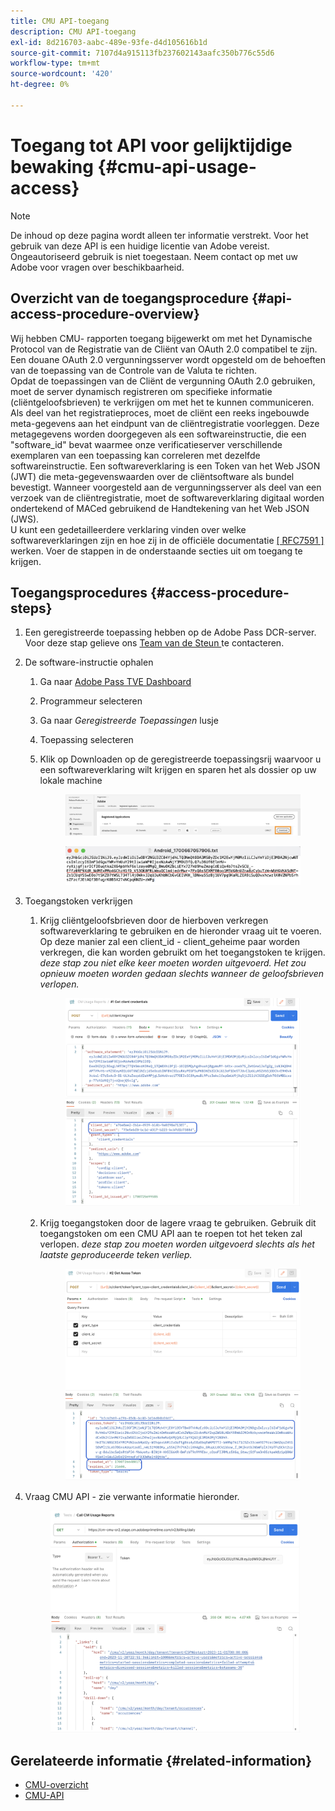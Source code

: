 ```yaml
---
title: CMU API-toegang
description: CMU API-toegang
exl-id: 8d216703-aabc-489e-93fe-d4d105616b1d
source-git-commit: 7107d4a915113fb237602143aafc350b776c55d6
workflow-type: tm+mt
source-wordcount: '420'
ht-degree: 0%

---
```


# Toegang tot API voor gelijktijdige bewaking {#cmu-api-usage-access}

>[!NOTE]
>
>De inhoud op deze pagina wordt alleen ter informatie verstrekt. Voor het gebruik van deze API is een huidige licentie van Adobe vereist. Ongeautoriseerd gebruik is niet toegestaan. Neem contact op met uw Adobe voor vragen over beschikbaarheid.

## Overzicht van de toegangsprocedure {#api-access-procedure-overview}

Wij hebben CMU- rapporten toegang bijgewerkt om met het Dynamische Protocol van de Registratie van de Cliënt van OAuth 2.0 compatibel te zijn. Een douane OAuth 2.0 vergunningsserver wordt opgesteld om de behoeften van de toepassing van de Controle van de Valuta te richten. \
Opdat de toepassingen van de Cliënt de vergunning OAuth 2.0 gebruiken, moet de server dynamisch registreren om specifieke informatie (cliëntgeloofsbrieven) te verkrijgen om met het te kunnen communiceren. Als deel van het registratieproces, moet de cliënt een reeks ingebouwde meta-gegevens aan het eindpunt van de cliëntregistratie voorleggen.
Deze metagegevens worden doorgegeven als een softwareinstructie, die een &quot;software_id&quot; bevat waarmee onze verificatieserver verschillende exemplaren van een toepassing kan correleren met dezelfde softwareinstructie.
Een softwareverklaring is een Token van het Web JSON (JWT) die meta-gegevenswaarden over de cliëntsoftware als bundel bevestigt. Wanneer voorgesteld aan de vergunningsserver als deel van een verzoek van de cliëntregistratie, moet de softwareverklaring digitaal worden ondertekend of MACed gebruikend de Handtekening van het Web JSON (JWS). \
U kunt een gedetailleerdere verklaring vinden over welke softwareverklaringen zijn en hoe zij in de officiële documentatie <a href="https://datatracker.ietf.org/doc/html/rfc7591" target="_blank">[ RFC7591 ]</a> werken.
Voer de stappen in de onderstaande secties uit om toegang te krijgen.

## Toegangsprocedures {#access-procedure-steps}

1. Een geregistreerde toepassing hebben op de Adobe Pass DCR-server. Voor deze stap gelieve ons [ Team van de Steun ](mailto:tve-support@adobe.com) te contacteren.

2. De software-instructie ophalen
   1. Ga naar [ Adobe Pass TVE Dashboard ](https://experience.adobe.com/#/pass/authentication)
   2. Programmeur selecteren
   3. Ga naar *Geregistreerde Toepassingen* lusje
   4. Toepassing selecteren
   5. Klik op Downloaden op de geregistreerde toepassingsrij waarvoor u een softwareverklaring wilt krijgen en sparen het als dossier op uw lokale machine
      <figure>
          <img src="assets/programmer-download-software-statement-button.png"
               alt="Softwareinstructie downloaden">
      </figure>

      <figure>
          <img src="assets/software_statement_2.png"
               alt="Voorbeeld van softwareinstructie">
      </figure>

3. Toegangstoken verkrijgen
   1. Krijg cliëntgeloofsbrieven door de hierboven verkregen softwareverklaring te gebruiken en de hieronder vraag uit te voeren. Op deze manier zal een client_id - client_geheime paar worden verkregen, die kan worden gebruikt om het toegangstoken te krijgen.
      *deze stap zou niet elke keer moeten worden uitgevoerd. Het zou opnieuw moeten worden gedaan slechts wanneer de geloofsbrieven verlopen.*
      <figure>
          <img src="assets/dcr_request_1_get_client_credentials.png"
               alt="Clientgegevens ophalen">
       </figure>

   2. Krijg toegangstoken door de lagere vraag te gebruiken. Gebruik dit toegangstoken om een CMU API aan te roepen tot het teken zal verlopen.
      *deze stap zou moeten worden uitgevoerd slechts als het laatste geproduceerde teken verliep.*
      <figure>
          <img src="assets/dcr_get_access_token_call.png"
               alt="Toegangstoken ophalen">
       </figure>

4. Vraag CMU API - zie verwante informatie hieronder.
   <figure>
          <img src="assets/call_cmu_reports_sample.png"
               alt="CMU-API aanroepen">
       </figure>

## Gerelateerde informatie {#related-information}

* [CMU-overzicht](/help/concurrency-monitoring/cm-usage-reports.md)
* [CMU-API](/help/concurrency-monitoring/cmu-api.md)
